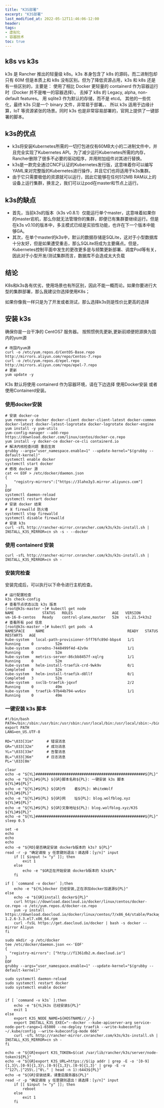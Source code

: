 ```yaml
---
title: "K3S部署"
excerpt: "K3S部署"
last_modified_at: 2022-05-12T11:46:06-12:00
header:
tags:
- 虚拟化
- 容器技术
toc: true
---
```


## k8s vs k3s
k3s 是 Rancher 推出的轻量级 k8s。k3s 本身包含了 k8s 的源码，而二进制包却只有 60M 但是本质上和 k8s 没有区别。但为了降低资源占用，k3s 和 k8s 还是有一些区别的，主要是：
使用了相比 Docker 更轻量的 containerd 作为容器运行时（Docker 并不是唯一的容器选择）。
去掉了 k8s 的 Legacy, alpha, non-default features。
用 sqlite3 作为默认的存储，而不是 etcd。
其他的一些优化，最终 k3s 只是一个 binary 文件，非常易于部署。、
所以 k3s 适用于边缘计算，IoT 等资源紧张的场景。同时 k3s 也是非常容易部署的，官网上提供了一键部署的脚本。

## k3s的优点
- k3s将安装Kubernetes所需的一切打包进仅有60MB大小的二进制文件中，并且完全实现了Kubernetes API。为了减少运行Kubernetes所需的内存，Rancher删除了很多不必要的驱动程序，并用附加组件对其进行替换。
- k3s是一款完全通过CNCF认证的Kubernetes发行版，这意味着你可以编写YAML来对完整版的Kubernetes进行操作，并且它们也将适用于k3s集群。
- 由于它只需要极低的资源就可以运行，因此它能够在任何512MB RAM以上的设备上运行集群，换言之，我们可以让pod在master和节点上运行。


## k3s的缺点
 - 首先，当前k3s的版本（k3s v0.8.1）仅能运行单个master，这意味着如果你的master宕机，那么你就无法管理你的集群，即便已有集群要继续运行。但是在k3s v0.10的版本中，多主模式已经是实验性功能，也许在下一个版本中能够GA。
 - 其次，在单个master的k3s中，默认的数据存储是SQLite，这对于小型数据库十分友好，但是如果遭受重击，那么SQLite将成为主要痛点。但是，Kubernetes控制平面中发生的更改更多是与频繁更新部署、调度Pod等有关，因此对于小型开发/测试集群而言，数据库不会造成太大负载


## 结论
K8s和k3s各有优劣，使用场景也有所区别，因此不能一概而论。如果你要进行大型的集群部署，那么我建议你选择使用K8s；

如果你像我一样只是为了开发或者测试，那么选择k3s则是性价比更高的选择
## 安装 k3s     
确保你是一台干净的 CentOS7 服务器。
按照惯例先更新,更新前顺便把源换为国内的yum源

    # 改国内yum源
    curl -o /etc/yum.repos.d/CentOS-Base.repo http://mirrors.aliyun.com/repo/Centos-7.repo
    curl -o /etc/yum.repos.d/epel.repo http://mirrors.aliyun.com/repo/epel-7.repo
    # 更新
    yum update -y
K3s 默认将使用 containerd 作为容器环境，请在下边选择 使用Docker安装 或者使用Containerd安装。


    
### 使用docker安装
    # 安装 docker-ce
    yum remove -y docker docker-client docker-client-latest docker-common docker-latest docker-latest-logrotate docker-logrotate docker-engine
    yum install -y yum-utils
    yum-config-manager --add-repo  https://download.docker.com/linux/centos/docker-ce.repo
    yum install -y docker-ce docker-ce-cli containerd.io
    # 解决内核检查问题 重启生效
    grubby --args="user_namespace.enable=1" --update-kernel="$(grubby --default-kernel)"
    systemctl enable docker
    systemctl start docker
    # 修改 docker 源
    cat << EOF > /etc/docker/daemon.json
    {
        "registry-mirrors":["https://3laho3y3.mirror.aliyuncs.com"]
    }
    EOF
    systemctl daemon-reload
    systemctl restart docker
    # 安装 docker 结束
    # 关 firewalld 防火墙
    systemctl stop firewalld
    systemctl disable firewalld
    # 安装 k3s
    curl -sfL http://rancher-mirror.cnrancher.com/k3s/k3s-install.sh | INSTALL_K3S_MIRROR=cn sh -s - --docker


### 使用 containerd 安装
    curl -sfL http://rancher-mirror.cnrancher.com/k3s/k3s-install.sh | INSTALL_K3S_MIRROR=cn sh -

### 安装完检查 
安装完成后，可以执行以下命令进行主机检查。

    # 运行配置检查
    k3s check-config
    # 查看节点状态以及 k3s 版本
    [root@k3s-master ~]# kubectl get node
    NAME             STATUS   ROLES                  AGE   VERSION
    vm-16-8-centos   Ready    control-plane,master   52m   v1.21.5+k3s2
    # 查看所有 pod 信息
    [root@k3s-master ~]# kubectl get pods -A
    NAMESPACE     NAME                                      READY   STATUS      RESTARTS   AGE
    kube-system   local-path-provisioner-5ff76fc89d-bbps4   1/1     Running     0          52m
    kube-system   coredns-7448499f4d-42v9x                  1/1     Running     0          52m
    kube-system   metrics-server-86cbb8457f-xqlrg           1/1     Running     0          52m
    kube-system   helm-install-traefik-crd-9wk9v            0/1     Completed   0          52m
    kube-system   helm-install-traefik-d8llf                0/1     Completed   3          52m
    kube-system   svclb-traefik-jqxvf                       2/2     Running     0          49m
    kube-system   traefik-97b44b794-wv6zv                   1/1     Running     0          49m

### 一键安装 k3s 脚本
    #!/bin/bash
    PATH=/bin:/sbin:/usr/bin:/usr/sbin:/usr/local/bin:/usr/local/sbin:~/bin
    export PATH
    LANG=en_US.UTF-8
    
    RD="\033[31m"      # 错误消息
    GR="\033[32m"      # 成功消息
    YL="\033[33m"      # 告警消息
    BL="\033[36m"      # 日志消息
    PL='\033[0m'
    
    clear
    echo -e "${YL}##################################################${PL}"
    echo -e "${YL}#${PL} ${GR}脚本名称${PL}: 一键安装 k3s 脚本                    ${YL}#${PL}"
    echo -e "${YL}#${PL} ${GR}作    者${PL}: WhiteWolf                     ${YL}#${PL}"
    echo -e "${YL}#${PL} ${GR}网    址${PL}: blog.wolfblog.xyz                   ${YL}#${PL}"
    echo -e "${YL}#${PL} ${GR}文章地址${PL}: blog.wolfblog.xyz/K3S  ${YL}#${PL}"
    echo -e "${YL}##################################################${PL}"
    sleep 0.5
    
    set -e
    echo  
    echo 
    echo
    echo -e "${RD}是否确定安装 dockerb版本的 k3s? ${PL}"
    read -r -p "确定请按 y 任意键则退出！请选择：[y/n]" input
        if [[ $input != "y" ]]; then
            exit 1
        else 
            echo -e "$GR正在开始安装 dockerb版本的 k3s$PL"
        fi
    
    if [ `command -v docker` ];then
        echo -e "${YL}docker 已经安装,正在添加docker加速源${PL}"
    else
        echo -e "${GR}install docker${PL}"
        curl https://download.daocloud.io/docker/linux/centos/docker-ce.repo -o /etc/yum.repos.d/docker-ce.repo
        yum -y install https://download.daocloud.io/docker/linux/centos/7/x86_64/stable/Packages/containerd.io-1.2.6-3.3.el7.x86_64.rpm
        curl -fsSL https://get.daocloud.io/docker | bash -s docker --mirror Aliyun
    fi
    
    sudo mkdir -p /etc/docker
    tee /etc/docker/daemon.json <<-'EOF'
    {
      "registry-mirrors": ["http://f1361db2.m.daocloud.io"]
    }
    EOF
    grubby --args="user_namespace.enable=1" --update-kernel="$(grubby --default-kernel)"
    
    sudo systemctl daemon-reload
    sudo systemctl restart docker
    sudo systemctl enable docker
    
    
    if [ `command -v k3s` ];then
        echo -e "${YL}k3s 已经安装${PL}"
    	exit 1
    else
        export K3S_NODE_NAME=${HOSTNAME//_/-}
        export INSTALL_K3S_EXEC="--docker --kube-apiserver-arg service-node-port-range=1-65000 --no-deploy traefik --write-kubeconfig ~/.kube/config --write-kubeconfig-mode 666"
        curl -sfL http://rancher-mirror.cnrancher.com/k3s/k3s-install.sh | INSTALL_K3S_MIRROR=cn sh -
    fi
    
    echo -e "${GR}export K3S_TOKEN=$(cat /var/lib/rancher/k3s/server/node-token)${PL}"
    echo -e "${GR}export K3S_URL=https://$(ip addr | grep -E -o '[0-9]{1,3}\.[0-9]{1,3}\.[0-9]{1,3}\.[0-9]{1,3}' | grep -E -v "^127\.|^255\.|^0\." | head -n 1):6443${PL}"
    echo -e "${GR}安装结束，请重启服务器${PL}"
    read -r -p "确定请按 y 任意键则退出！请选择：[y/n]" input
        if [[ $input != "y" ]]; then
            reboot
        else 
            exit 1
        fi

 
    
